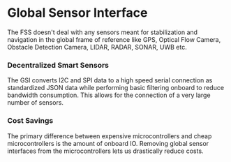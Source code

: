 # Global Sensor Interface

The FSS doesn't deal with any sensors meant for stabilization and navigation in the global frame of reference like GPS, Optical Flow Camera, Obstacle Detection Camera, LIDAR, RADAR, SONAR, UWB etc.&#x20;

### Decentralized Smart Sensors

The GSI converts I2C and SPI data to a high speed serial connection as standardized JSON data while performing basic filtering onboard to reduce bandwidth consumption. This allows for the connection of a very large number of sensors.

### Cost Savings

The primary difference between expensive microcontrollers and cheap microcontrollers is the amount of onboard IO. Removing global sensor interfaces from the microcontrollers lets us drastically reduce costs.
